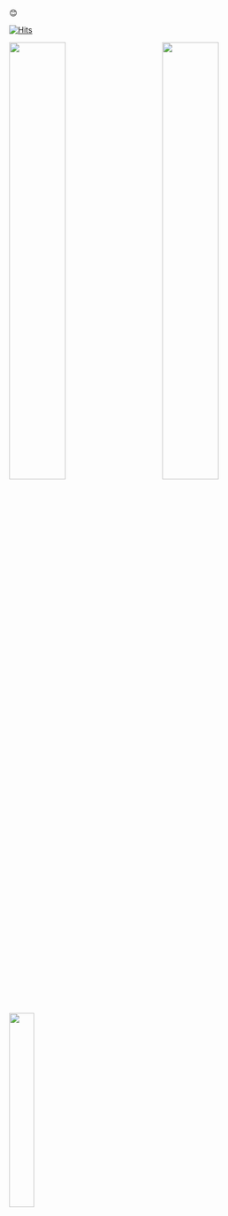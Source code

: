<p>
😊
  
[![Hits](https://hits.seeyoufarm.com/api/count/incr/badge.svg?url=https%3A%2F%2Fgithub.com%2FDellil&count_bg=%2399B7DC&title_bg=%23555555&icon=&icon_color=%23E7E7E7&title=visit&edge_flat=false)](https://hits.seeyoufarm.com)
  
<img src="https://github-profile-trophy.vercel.app/?username=Dellil&theme=chalk&row=2&column=3&margin-w=20&margin-h=20" align="right" width="45%"/>
  
<img src="https://github-readme-stats.vercel.app/api?username=Dellil&theme=dracula" width="45%"/>
  
<img src="https://github-readme-stats.vercel.app/api/top-langs/?username=Dellil" width="30%" height="30%"/>
  
</p>
